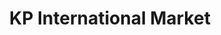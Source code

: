 ---
title: "KP International Market"
url: /rancho-cordova/kp-international-market/
shop: supermarket
---